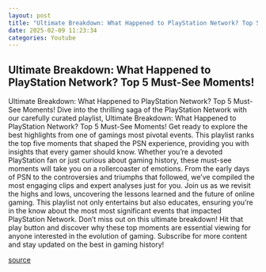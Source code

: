```yaml
---
layout: post
title: "Ultimate Breakdown: What Happened to PlayStation Network? Top 5 Must-See Moments!"
date: 2025-02-09 11:23:34
categories: Youtube
---
```


## Ultimate Breakdown: What Happened to PlayStation Network? Top 5 Must-See Moments!

Ultimate Breakdown: What Happened to PlayStation Network? Top 5 Must-See Moments!
Dive into the thrilling saga of the PlayStation Network with our carefully curated playlist, Ultimate Breakdown: What Happened to PlayStation Network? Top 5 Must-See Moments! Get ready to explore the best highlights from one of gamings most pivotal events. This playlist ranks the top five moments that shaped the PSN experience, providing you with insights that every gamer should know.
Whether you’re a devoted PlayStation fan or just curious about gaming history, these must-see moments will take you on a rollercoaster of emotions. From the early days of PSN to the controversies and triumphs that followed, we’ve compiled the most engaging clips and expert analyses just for you. 
Join us as we revisit the highs and lows, uncovering the lessons learned and the future of online gaming. This playlist not only entertains but also educates, ensuring you’re in the know about the most most significant events that impacted PlayStation Network.
Don’t miss out on this ultimate breakdown! Hit that play button and discover why these top moments are essential viewing for anyone interested in the evolution of gaming. Subscribe for more content and stay updated on the best in gaming history!

[source](https://www.youtube.com/playlist?list=PLSjNQgxk4Oq1LGcI44fzhkUN4pYHRvWkw)